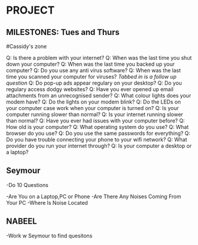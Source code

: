 # PROJECT



## MILESTONES: Tues and Thurs

#Cassidy's zone

Q: Is there a problem with your internet?
Q: When was the last time you shut down your computer?
Q: When was the last time you backed up your computer?
Q: Do you use any anti virus software?
	Q: When was the last time you scanned your computer for viruses?	*Tabbed in is a follow up question*
	Q: Do pop-up ads appear regulary on your desktop?
	Q: Do you regulary access dodgy websites?
	Q: Have you ever opened up email attachments from an unrecognised sender?
Q: What colour lights does your modem have?
	Q: Do the lights on your modem blink?
Q: Do the LEDs on your computer case work when your computer is turned on?
Q: Is your computer running slower than normal?
Q: Is your internet running slower than normal?
Q: Have you ever had issues with your computer before?
Q: How old is your computer?
Q: What operating system do you use?
Q: What browser do you use?
Q: Do you use the same passwords for everything?
Q: Do you have trouble connecting your phone to your wifi network?
Q: What provider do you run your internet through?
Q: Is your computer a desktop or a laptop?










## Seymour 
-Do 10 Questions 

-Are You on a Laptop,PC or Phone
-Are There Any Noises Coming From Your PC
	-Where Is Noise Located 




## NABEEL
-Work w Seymour to find quesitons








